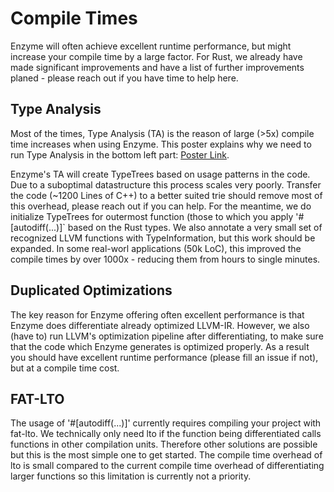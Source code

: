 # Compile Times

Enzyme will often achieve excellent runtime performance, but might increase your compile time by a large factor. 
For Rust, we already have made significant improvements and have a list of further improvements planed - please reach out if you have time to help here.

## Type Analysis
Most of the times, Type Analysis (TA) is the reason of large (>5x) compile time increases when using Enzyme. 
This poster explains why we need to run Type Analysis in the bottom left part: [Poster Link](https://c.wsmoses.com/posters/Enzyme-llvmdev.pdf).

Enzyme's TA will create TypeTrees based on usage patterns in the code.
Due to a suboptimal datastructure this process scales very poorly. 
Transfer the code (~1200 Lines of C++) to a better suited trie should remove most of this overhead, please reach out if you can help.
For the meantime, we do initialize TypeTrees for outermost function (those to which you apply '#[autodiff(...)]` based on the Rust types. 
We also annotate a very small set of recognized LLVM functions with TypeInformation, but this work should be expanded.
In some real-worl applications (50k LoC), this improved the compile times by over 1000x - reducing them from hours to single minutes. 

## Duplicated Optimizations
The key reason for Enzyme offering often excellent performance is that Enzyme does differentiate already optimized LLVM-IR. 
However, we also (have to) run LLVM's optimization pipeline after differentiating, to make sure that the code which Enzyme generates is optimized properly. 
As a result you should have excellent runtime performance (please fill an issue if not), but at a compile time cost.

## FAT-LTO 
The usage of '#[autodiff(...)]' currently requires compiling your project with fat-lto. 
We technically only need lto if the function being differentiated calls functions in other compilation units. 
Therefore other solutions are possible but this is the most simple one to get started. 
The compile time overhead of lto is small compared to the current compile time overhead of differentiating larger functions so this limitation is currently not a priority.

